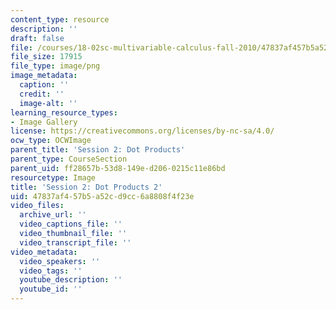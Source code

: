 ```yaml
---
content_type: resource
description: ''
draft: false
file: /courses/18-02sc-multivariable-calculus-fall-2010/47837af457b5a52cd9cc6a8808f4f23e_MIT18_02SC_L1Brds_6.png
file_size: 17915
file_type: image/png
image_metadata:
  caption: ''
  credit: ''
  image-alt: ''
learning_resource_types:
- Image Gallery
license: https://creativecommons.org/licenses/by-nc-sa/4.0/
ocw_type: OCWImage
parent_title: 'Session 2: Dot Products'
parent_type: CourseSection
parent_uid: ff28657b-53d8-149e-d206-0215c11e86bd
resourcetype: Image
title: 'Session 2: Dot Products 2'
uid: 47837af4-57b5-a52c-d9cc-6a8808f4f23e
video_files:
  archive_url: ''
  video_captions_file: ''
  video_thumbnail_file: ''
  video_transcript_file: ''
video_metadata:
  video_speakers: ''
  video_tags: ''
  youtube_description: ''
  youtube_id: ''
---
```

